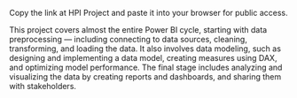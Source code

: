 Copy the link at HPI Project and paste it into your browser for public access.

This project covers almost the entire Power BI cycle, starting with data preprocessing — including connecting to data sources, cleaning, transforming, and loading the data. It also involves data modeling, such as designing and implementing a data model, creating measures using DAX, and optimizing model performance. The final stage includes analyzing and visualizing the data by creating reports and dashboards, and sharing them with stakeholders.

